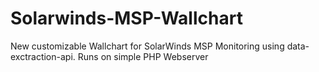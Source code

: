 # Solarwinds-MSP-Wallchart
New customizable Wallchart for SolarWinds MSP Monitoring using data-exctraction-api. Runs on simple PHP Webserver
